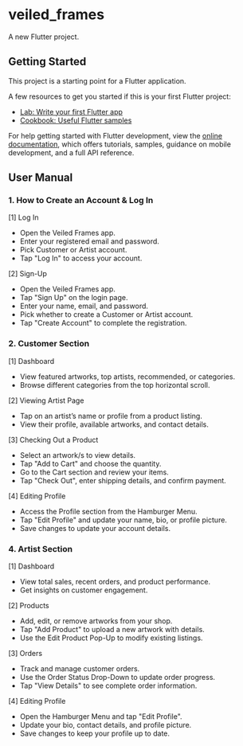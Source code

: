 # veiled_frames

A new Flutter project.

## Getting Started

This project is a starting point for a Flutter application.

A few resources to get you started if this is your first Flutter project:

- [Lab: Write your first Flutter app](https://docs.flutter.dev/get-started/codelab)
- [Cookbook: Useful Flutter samples](https://docs.flutter.dev/cookbook)

For help getting started with Flutter development, view the
[online documentation](https://docs.flutter.dev/), which offers tutorials,
samples, guidance on mobile development, and a full API reference.

## User Manual
### 1. How to Create an Account & Log In
[1] Log In
- Open the Veiled Frames app.
- Enter your registered email and password.
- Pick Customer or Artist account.
- Tap "Log In" to access your account.
  
[2] Sign-Up
- Open the Veiled Frames app.
- Tap "Sign Up" on the login page.
- Enter your name, email, and password.
- Pick whether to create a Customer or Artist account.
- Tap "Create Account" to complete the registration.

### 2. Customer Section
[1] Dashboard
- View featured artworks, top artists, recommended, or categories.
- Browse different categories from the top horizontal scroll.

[2] Viewing Artist Page
- Tap on an artist’s name or profile from a product listing.
- View their profile, available artworks, and contact details.
  
[3] Checking Out a Product
- Select an artwork/s to view details.
- Tap "Add to Cart" and choose the quantity.
- Go to the Cart section and review your items.
- Tap "Check Out", enter shipping details, and confirm payment.
  
[4] Editing Profile
- Access the Profile section from the Hamburger Menu.
- Tap "Edit Profile" and update your name, bio, or profile picture.
- Save changes to update your account details.

### 4. Artist Section
[1] Dashboard
- View total sales, recent orders, and product performance.
- Get insights on customer engagement.
  
[2] Products
- Add, edit, or remove artworks from your shop.
- Tap "Add Product" to upload a new artwork with details.
- Use the Edit Product Pop-Up to modify existing listings.
  
[3] Orders
- Track and manage customer orders.
- Use the Order Status Drop-Down to update order progress.
- Tap "View Details" to see complete order information.
  
[4] Editing Profile
- Open the Hamburger Menu and tap "Edit Profile".
- Update your bio, contact details, and profile picture.
- Save changes to keep your profile up to date.
